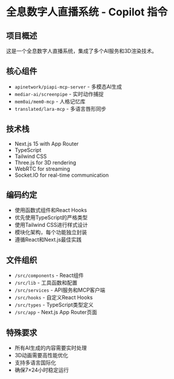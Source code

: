 # 全息数字人直播系统 - Copilot 指令

<!-- Use this file to provide workspace-specific custom instructions to Copilot. For more details, visit https://code.visualstudio.com/docs/copilot/copilot-customization#_use-a-githubcopilotinstructionsmd-file -->

## 项目概述
这是一个全息数字人直播系统，集成了多个AI服务和3D渲染技术。

## 核心组件
- `apinetwork/piapi-mcp-server` - 多模态AI生成
- `mediar-ai/screenpipe` - 实时动作捕捉
- `mem0ai/mem0-mcp` - 人格记忆库
- `translated/lara-mcp` - 多语言唇形同步

## 技术栈
- Next.js 15 with App Router
- TypeScript
- Tailwind CSS
- Three.js for 3D rendering
- WebRTC for streaming
- Socket.IO for real-time communication

## 编码约定
- 使用函数式组件和React Hooks
- 优先使用TypeScript的严格类型
- 使用Tailwind CSS进行样式设计
- 模块化架构，每个功能独立封装
- 遵循React和Next.js最佳实践

## 文件组织
- `/src/components` - React组件
- `/src/lib` - 工具函数和配置
- `/src/services` - API服务和MCP客户端
- `/src/hooks` - 自定义React Hooks
- `/src/types` - TypeScript类型定义
- `/src/app` - Next.js App Router页面

## 特殊要求
- 所有AI生成的内容需要实时处理
- 3D动画需要高性能优化
- 支持多语言国际化
- 确保7×24小时稳定运行
